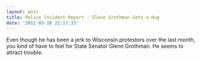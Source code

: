 ```yaml
---
layout: post
title: Police Incident Report - Glenn Grothman Gets a Hug
date: '2011-03-16 21:17:33'
---
```


Even though he has been a jerk to Wisconsin protestors over the last month, you kind of have to feel for State Senator Glenn Grothman. He seems to attract trouble.